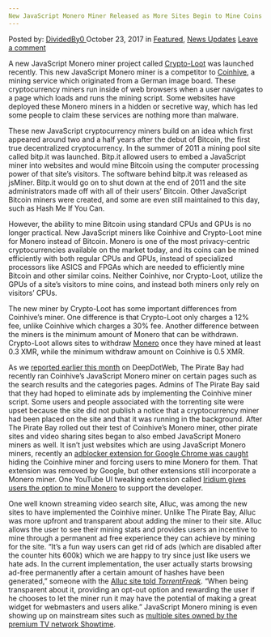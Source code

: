 ```yaml
---
New JavaScript Monero Miner Released as More Sites Begin to Mine Coins
---
```

<article class="post-listing post-23235 post type-post status-publish format-standard has-post-thumbnail hentry category-deepdot-news category-news-updates tag-coins tag-javascript tag-miner tag-monero tag-released tag-sites">
    <div class="post-inner">
    <p class="post-meta">
    <span>Posted by: <a href="https://www.deepdotweb.com/author/dividedby0/" title="">DividedBy0 </a></span>
    <span>October 23, 2017</span>
    <span>in <a href="https://www.deepdotweb.com/category/deepdot-news/" rel="category tag">Featured</a>, <a href="https://www.deepdotweb.com/category/news-updates/" rel="category tag">News Updates</a></span>
    <span><a href="https://www.deepdotweb.com/2017/10/23/new-javascript-monero-miner-released-sites-begin-mine-coins/#respond">Leave a comment</a></span>
    </p>
    <div class="clear"></div>
    <div class="entry">
    <p>A new JavaScript Monero miner project called <a href="https://crypto-loot.com/">Crypto-Loot</a> was launched recently. This new JavaScript Monero miner is a competitor to <a href="https://coinhive.com/">Coinhive</a>, a mining service which originated from a German image board. These cryptocurrency miners run inside of web browsers when a user navigates to a page which loads and runs the mining script. Some websites have deployed these Monero miners in a hidden or secretive way, which has led some people to claim these services are nothing more than malware.</p>
    <p>These new JavaScript cryptocurrency miners build on an idea which first appeared around two and a half years after the debut of Bitcoin, the first true decentralized cryptocurrency. In the summer of 2011 a mining pool site called bitp.it was launched. Bitp.it allowed users to embed a JavaScript miner into websites and would mine Bitcoin using the computer processing power of that site’s visitors. The software behind bitp.it was released as jsMiner. Bitp.it would go on to shut down at the end of 2011 and the site administrators made off with all of their users’ Bitcoin. Other JavaScript Bitcoin miners were created, and some are even still maintained to this day, such as Hash Me If You Can.</p>
    <p>However, the ability to mine Bitcoin using standard CPUs and GPUs is no longer practical. New JavaScript miners like Coinhive and Crypto-Loot mine for Monero instead of Bitcoin. Monero is one of the most privacy-centric cryptocurrencies available on the market today, and its coins can be mined efficiently with both regular CPUs and GPUs, instead of specialized processors like ASICS and FPGAs which are needed to efficiently mine Bitcoin and other similar coins. Neither Coinhive, nor Crypto-Loot, utilize the GPUs of a site’s visitors to mine coins, and instead both miners only rely on visitors’ CPUs.</p>
    <p>The new miner by Crypto-Loot has some important differences from Coinhive’s miner. One difference is that Crypto-Loot only charges a 12% fee, unlike Coinhive which charges a 30% fee. Another difference between the miners is the minimum amount of Monero that can be withdrawn. Crypto-Loot allows sites to withdraw <a href="https://www.deepdotweb.com/tag/monero/">Monero</a> once they have mined at least 0.3 XMR, while the minimum withdraw amount on Coinhive is 0.5 XMR.</p>
    <p>As we <a href="https://www.deepdotweb.com/2017/10/02/pirate-bay-may-ditching-ads-favor-javascript-monero-mining/">reported earlier this month</a> on DeepDotWeb, The Pirate Bay had recently ran Coinhive’s JavaScript Monero miner on certain pages such as the search results and the categories pages. Admins of The Pirate Bay said that they had hoped to eliminate ads by implementing the Coinhive miner script. Some users and people associated with the torrenting site were upset because the site did not publish a notice that a cryptocurrency miner had been placed on the site and that it was running in the background. After The Pirate Bay rolled out their test of Coinhive’s Monero miner, other pirate sites and video sharing sites began to also embed JavaScript Monero miners as well. It isn’t just websites which are using JavaScript Monero miners, recently an <a href="https://www.deepdotweb.com/2017/10/06/adblocker-extension-chrome-hid-monero-miner/">adblocker extension for Google Chrome was caught</a> hiding the Coinhive miner and forcing users to mine Monero for them. That extension was removed by Google, but other extensions still incorporate a Monero miner. One YouTube UI tweaking extension called <a href="https://www.bleepingcomputer.com/news/security/a-new-player-joins-coinhive-on-the-browser-cryptojacking-scene/">Iridium gives users the option to mine Monero</a> to support the developer.</p>
    <p>One well known streaming video search site, Alluc, was among the new sites to have implemented the Coinhive miner. Unlike The Pirate Bay, Alluc was more upfront and transparent about adding the miner to their site. Alluc allows the user to see their mining stats and provides users an incentive to mine through a permanent ad free experience they can achieve by mining for the site. “It’s a fun way users can get rid of ads (which are disabled after the counter hits 600k) which we are happy to try since just like users we hate ads. In the current implementation, the user actually starts browsing ad-free permanently after a certain amount of hashes have been generated,” someone with the <a href="https://torrentfreak.com/are-cryptocurrency-miners-the-future-for-pirate-sites-170921/">Alluc site told </a><a href="https://torrentfreak.com/are-cryptocurrency-miners-the-future-for-pirate-sites-170921/"><em>TorrentFreak</em></a>. “When being transparent about it, providing an opt-out option and rewarding the user if he chooses to let the miner run it may have the potential of making a great widget for webmasters and users alike.” JavaScript Monero mining is even showing up on mainstream sites such as <a href="https://gizmodo.com/showtimes-websites-may-have-used-your-cpu-to-mine-crypt-1818763497">multiple sites owned by the premium TV network Showtime</a>.</p>
    </div>
    <span style="display:none"><a href="https://www.deepdotweb.com/tag/coins/" rel="tag">coins</a> <a href="https://www.deepdotweb.com/tag/javascript/" rel="tag">javascript</a> <a href="https://www.deepdotweb.com/tag/miner/" rel="tag">miner</a> <a href="https://www.deepdotweb.com/tag/monero/" rel="tag">monero</a> <a href="https://www.deepdotweb.com/tag/released/" rel="tag">released</a> <a href="https://www.deepdotweb.com/tag/sites/" rel="tag">sites</a></span> <span style="display:none" class="updated">2017-10-23</span>
    <div style="display:none" class="vcard author" itemprop="author" itemscope itemtype="http://schema.org/Person"><strong class="fn" itemprop="name"><a href="https://www.deepdotweb.com/author/dividedby0/" title="Posts by DividedBy0" rel="author">DividedBy0</a></strong></div>
    </div>
</article>

